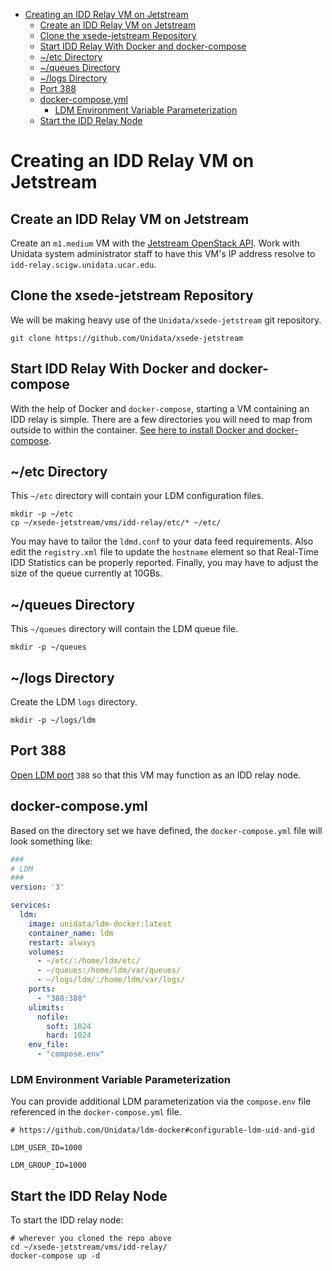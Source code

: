 - [Creating an IDD Relay VM on Jetstream](#h-840E89CB)
  - [Create an IDD Relay VM on Jetstream](#h-4BF1C37C)
  - [Clone the xsede-jetstream Repository](#h-7544DE64)
  - [Start IDD Relay With Docker and docker-compose](#h-C89E3FF5)
  - [~/etc Directory](#h-E4AB4451)
  - [~/queues Directory](#h-F3D77CEF)
  - [~/logs Directory](#h-515DAD84)
  - [Port 388](#h-FB14DD93)
  - [docker-compose.yml](#h-95441A93)
    - [LDM Environment Variable Parameterization](#h-031CD94A)
  - [Start the IDD Relay Node](#h-80DA881B)



<a id="h-840E89CB"></a>

# Creating an IDD Relay VM on Jetstream


<a id="h-4BF1C37C"></a>

## Create an IDD Relay VM on Jetstream

Create an `m1.medium` VM with the [Jetstream OpenStack API](../../openstack/readme.md). Work with Unidata system administrator staff to have this VM's IP address resolve to `idd-relay.scigw.unidata.ucar.edu`.


<a id="h-7544DE64"></a>

## Clone the xsede-jetstream Repository

We will be making heavy use of the `Unidata/xsede-jetstream` git repository.

```shell
git clone https://github.com/Unidata/xsede-jetstream
```


<a id="h-C89E3FF5"></a>

## Start IDD Relay With Docker and docker-compose

With the help of Docker and `docker-compose`, starting a VM containing an IDD relay is simple. There are a few directories you will need to map from outside to within the container. [See here to install Docker and docker-compose](../../vm-init-readme.md).


<a id="h-E4AB4451"></a>

## ~/etc Directory

This `~/etc` directory will contain your LDM configuration files.

```shell
mkdir -p ~/etc
cp ~/xsede-jetstream/vms/idd-relay/etc/* ~/etc/
```

You may have to tailor the `ldmd.conf` to your data feed requirements. Also edit the `registry.xml` file to update the `hostname` element so that Real-Time IDD Statistics can be properly reported. Finally, you may have to adjust the size of the queue currently at 10GBs.


<a id="h-F3D77CEF"></a>

## ~/queues Directory

This `~/queues` directory will contain the LDM queue file.

```shell
mkdir -p ~/queues
```


<a id="h-515DAD84"></a>

## ~/logs Directory

Create the LDM `logs` directory.

```shell
mkdir -p ~/logs/ldm
```


<a id="h-FB14DD93"></a>

## Port 388

[Open LDM port](../../openstack/readme.md) `388` so that this VM may function as an IDD relay node.


<a id="h-95441A93"></a>

## docker-compose.yml

Based on the directory set we have defined, the `docker-compose.yml` file will look something like:

```yaml
###
# LDM
###
version: '3'

services:
  ldm:
    image: unidata/ldm-docker:latest
    container_name: ldm
    restart: always
    volumes:
      - ~/etc/:/home/ldm/etc/
      - ~/queues:/home/ldm/var/queues/
      - ~/logs/ldm/:/home/ldm/var/logs/
    ports:
      - "388:388"
    ulimits:
      nofile:
        soft: 1024
        hard: 1024
    env_file:
      - "compose.env"
```


<a id="h-031CD94A"></a>

### LDM Environment Variable Parameterization

You can provide additional LDM parameterization via the `compose.env` file referenced in the `docker-compose.yml` file.

```shell
# https://github.com/Unidata/ldm-docker#configurable-ldm-uid-and-gid

LDM_USER_ID=1000

LDM_GROUP_ID=1000
```


<a id="h-80DA881B"></a>

## Start the IDD Relay Node

To start the IDD relay node:

```shell
# wherever you cloned the repo above
cd ~/xsede-jetstream/vms/idd-relay/
docker-compose up -d
```

